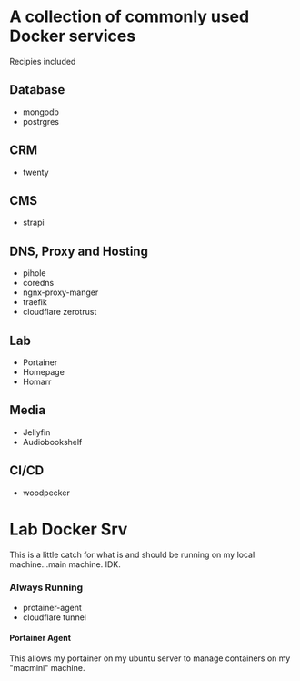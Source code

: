 # A collection of commonly used Docker services 

Recipies included

## Database

- mongodb 
- postrgres 

## CRM 

- twenty 

## CMS

- strapi 

## DNS, Proxy and Hosting

- pihole
- coredns
- ngnx-proxy-manger
- traefik 
- cloudflare zerotrust

## Lab 

- Portainer 
- Homepage 
- Homarr

## Media 

- Jellyfin 
- Audiobookshelf



## CI/CD

- woodpecker 


# Lab Docker Srv 

This is a little catch for what is and should be running on my local machine...main machine. IDK. 

### Always Running 

- protainer-agent
- cloudflare tunnel


#### Portainer Agent 

This allows my portainer on my ubuntu server to manage containers on my "macmini" machine. 
